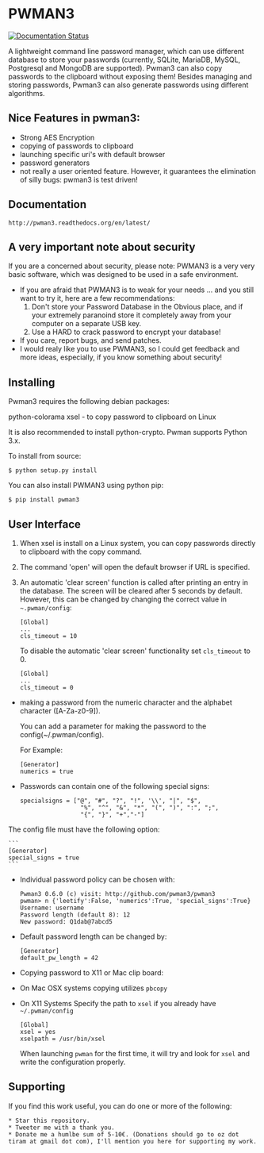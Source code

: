 # PWMAN3

[![Documentation Status](https://readthedocs.org/projects/pwman3/badge/?version=latest)](https://readthedocs.org/projects/pwman3/?badge=latest)

A lightweight command line password manager, which can use different database to store your passwords
(currently, SQLite, MariaDB, MySQL, Postgresql and MongoDB are supported).
Pwman3 can also copy passwords to the clipboard without exposing them!
Besides managing and storing passwords, Pwman3 can also generate passwords using different algorithms.

## Nice Features in pwman3:

 * Strong AES Encryption
 * copying of passwords to clipboard
 * launching specific uri's with default browser
 * password generators
 * not really a user oriented feature. However, it guarantees the elimination of silly
   bugs: pwman3 is test driven!

## Documentation

    http://pwman3.readthedocs.org/en/latest/

## A very important note about security

   If you are a concerned about security, please note:
   PWMAN3 is a very very basic software, which was designed to be used in a safe environment.
   - If you are afraid that PWMAN3 is to weak for your needs ... and you still want to try it, here
     are a few recommendations:
     1. Don't store your Password Database in the Obvious place, and if your extremely paranoind
        store it completely away from your computer on a separate USB key.
     2. Use a HARD to crack password to encrypt your database!
   - If you care, report bugs, and send patches.
   - I would realy like you to use PWMAN3, so I could get feedback and more ideas, especially, if you
   know something about security!

## Installing

Pwman3 requires the following debian packages:

 python-colorama
 xsel - to copy password to clipboard on Linux

It is also recommended to install python-crypto.
Pwman supports Python 3.x.

To install from source:

    $ python setup.py install

You can also install PWMAN3 using python pip:

    $ pip install pwman3


## User Interface
   1. When xsel is install on a Linux system, you can copy passwords directly to clipboard with the copy command.
   2. The command 'open' will open the default browser if URL is specified.
   3. An automatic 'clear screen' function is called after printing an entry in the database.
      The screen will be cleared after 5 seconds by default. However, this can be changed by changing the
      correct value in `~.pwman/config`:

      ```
      [Global]
      ...
      cls_timeout = 10
      ```
      To disable the automatic 'clear screen' functionality set `cls_timeout` to 0.

      ```
      [Global]
      ...
      cls_timeout = 0
      ```
 * making a password from the numeric character and the alphabet character ([A-Za-z0-9]).

   You can add a parameter for making the password to the config(~/.pwman/config).

   For Example:

     ```
     [Generator]
     numerics = true
     ```

 * Passwords can contain one of the following special signs:

    ```
    specialsigns = ["@", "#", "?", "!", '\\', "|", "$",
                     "%", "^", "&", "*", "(", ")", ":", ";",
                     "{", "}", "+","-"]
    ```
The config file  must have the following option:

    ```
    [Generator]
    special_signs = true
    ```

 * Individual password policy can be chosen with:

     ```
     Pwman3 0.6.0 (c) visit: http://github.com/pwman3/pwman3
     pwman> n {'leetify':False, 'numerics':True, 'special_signs':True}
     Username: username
     Password length (default 8): 12
     New password: Q1dab@7abcd5
     ```

 * Default password length can be changed by:

    ```
    [Generator]
    default_pw_length = 42
    ```


 * Copying password to X11 or Mac clip board:
  - On Mac OSX systems copying utilizes `pbcopy`
  - On X11 Systems  Specify the path to `xsel` if you already have `~/.pwman/config`

     ```
     [Global]
     xsel = yes
     xselpath = /usr/bin/xsel
     ```

     When launching `pwman` for the first time, it will try and look for
     `xsel` and write the configuration properly.

## Supporting

If you find this work useful, you can do one or more of the following:

	* Star this repository.
	* Tweeter me with a thank you.
	* Donate me a humlbe sum of 5-10€. (Donations should go to oz dot tiram at gmail dot com), I'll mention you here for supporting my work.
